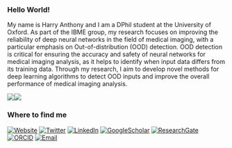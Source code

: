 ### Hello World!
My name is Harry Anthony and I am a DPhil student at the University of Oxford. As part of the IBME group, my research focuses on improving the reliability of deep neural networks in the field of medical imaging, with a particular emphasis on Out-of-distribution (OOD) detection. OOD detection is critical for ensuring the accuracy and safety of neural networks for medical imaging analysis, as it helps to identify when input data differs from its training data. Through my research, I aim to develop novel methods for deep learning algorithms to detect OOD inputs and improve the overall performance of medical imaging analysis.

<div style="display: flex;">
  <img src="https://github-readme-stats.vercel.app/api/top-langs/?username=HarryAnthony&show_icons=true&theme=transparent"/>
  <img src="https://streak-stats.demolab.com/?user=HarryAnthony"/>
</div>


<h3>Where to find me</h3>
<p><a href="http://www.harryanthony.co.uk" target="_blank"><img alt="Website" src="https://img.shields.io/badge/website-000000?style=for-the-badge&logo=About.me&logoColor=white "/></a>
<a href="https://twitter.com/HarryEJAnthony" target="_blank"><img alt="Twitter" src="https://img.shields.io/badge/X-000000?style=for-the-badge&logo=x&logoColor=white " /></a>
<a href="https://www.linkedin.com/in/harry-a-859b1a107/" target="_blank"><img alt="LinkedIn" src="https://img.shields.io/badge/linkedin-%230077B5.svg?&style=for-the-badge&logo=linkedin&logoColor=white" /></a>
<a href="https://scholar.google.com/citations?hl=en&user=Qml3h9gAAAAJ" target="_blank"><img alt="GoogleScholar" src="https://img.shields.io/badge/Google_Scholar-4285F4?style=for-the-badge&logo=google-scholar&logoColor=white "/></a>
<a href="https://www.researchgate.net/profile/Harry-Anthony" target="_blank"><img alt="ResearchGate" src="https://img.shields.io/badge/Research_Gate-00CCBB.svg?&style=for-the-badge&logo=ResearchGate&logoColor=white "/></a>
<a href="https://orcid.org/0009-0004-1252-7448" target="_blank"><img alt="ORCID" src="https://img.shields.io/badge/orcid-A6CE39?style=for-the-badge&logo=orcid&logoColor=white "/></a>
<a href="mailto:Harry.anthony@eng.ox.ac.uk" target="_blank"><img alt="Email" src="https://img.shields.io/badge/Microsoft_Outlook-0078D4?style=for-the-badge&logo=microsoft-outlook&logoColor=white "/></a>
</p>

